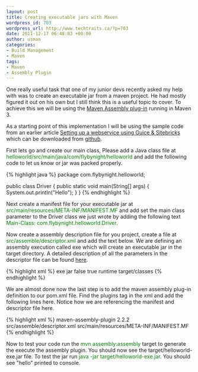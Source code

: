 ```yaml
--- 
layout: post
title: Creating executable jars with Maven
wordpress_id: 703
wordpress_url: http://www.techtraits.ca/?p=703
date: 2011-12-17 06:48:03 +00:00
author: usman
categories: 
- Build Management
- Maven
tags:
- Maven
- Assembly Plugin
---
```

<p style="text-align: justify;">

One really useful task that one of my junior devs recently asked my help with was to create an executable jar from a maven project. He had mostly figured it out on his own but I still think this is a useful topic to cover. To achieve this we will be using the <a href="http://maven.apache.org/plugins/maven-assembly-plugin/" title="Maven assembley plugin" target="_blank">Maven Assembly plug-in</a> running in Maven 3.</p>



<!--more-->

<p style="text-align: justify;">

As a starting point of this implementation I will be using the sample code from an earlier article [Setting up a webservice using Guice & Sitebricks](/Programming/Java/2011/06/25/Setting-up-a-webservice-using-Guice-Sitebricks/)</strong> which can be downloaded from [github](https://github.com/techtraits/guice-server-example). 

First lets go and create our main class, Please add a Java class file at <font color="green">helloworld/src/main/java/com/flybynight/helloworld</font> and add the following code to let us know or jar was packed properly.</p> 

{% highlight java %}
package com.flybynight.helloworld;

public class Driver {
	public static void main(String[] args) {
		System.out.println("Hello");
	}
}
{% endhighlight %}
&nbsp;

<p style="text-align: justify;">

Next create a manifest file for your executable jar at <font color="green">src/main/resources/META-INF/MANIFEST.MF</font> and add set the main class parameter to the Driver class we just wrote by adding the following text <font color="green">Main-Class: com.flybynight.helloworld.Driver</font>.</p>



<p style="text-align: justify;">

Now create a assembly description file for you project, create a file at <font color="green">src/assemble/descriptor.xml</font> and add the text below. We are defining an assembly execution called exe which will create an executable jar in the target directory. A detailed description of all the parameters in the descriptor file can be found <a href="http://maven.apache.org/plugins/maven-assembly-plugin/assembly.html" title="Assembly Usage" target="_blank">here</a>.</p>

{% highlight xml %}
<assembly>
  <id>exe</id>
  <formats>
    <format>jar</format>
  </formats>
  <includeBaseDirectory>false</includeBaseDirectory>
  <dependencySets>
    <dependencySet>
      <outputDirectory></outputDirectory>
      <outputFileNameMapping></outputFileNameMapping>
      <unpack>true</unpack>
      <scope>runtime</scope>
      <includes>
      </includes>
    </dependencySet>
  </dependencySets>
  <fileSets>
    <fileSet>
      <directory>target/classes</directory>
      <outputDirectory></outputDirectory>
    </fileSet>
  </fileSets>
</assembly>
{% endhighlight %}
&nbsp;



<p style="text-align: justify;">

We are almost done now the last step is to add the maven assembly plug-in definition to our pom.xml file. Find the plugins tag in the xml and add the following lines here. Notice how we are referencing the manifest and descriptor file here. </p>



{% highlight xml %}
<plugin>
    <artifactId>maven-assembly-plugin</artifactId>
    <version>2.2.2</version>
    <configuration>
        <descriptors>
            <descriptor>src/assemble/descriptor.xml</descriptor>
        </descriptors>
        <archive>
            <manifestFile>src/main/resources/META-INF/MANIFEST.MF</manifestFile>
        </archive>
    </configuration>
</plugin>
{% endhighlight %}
&nbsp;




<p style="text-align: justify;">

Now to test your code run the <font color="green">mvn assembly:assembly</font> target to generate the execute the assembly plugin. You should now see the target/helloworld-exe.jar file. To test the jar run <font color="green">java -jar target/helloworld-exe.jar</font>. You should see "hello" printed to console.</p>


